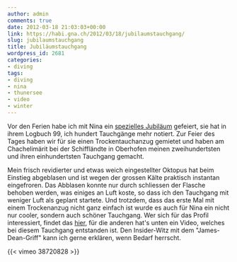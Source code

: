 ```yaml
---
author: admin
comments: true
date: 2012-03-18 21:03:03+00:00
link: https://habi.gna.ch/2012/03/18/jubilaumstauchgang/
slug: jubilaumstauchgang
title: Jubiläumstauchgang
wordpress_id: 2681
categories:
- diving
tags:
- diving
- nina
- thunersee
- video
- winter
---
```


Vor den Ferien habe ich mit Nina ein [spezielles Jubiläum](https://habi.gna.ch/2012/01/28/200-fur-mich-100-fur-sie/) gefeiert, sie hat in ihrem Logbuch 99, ich hundert Tauchgänge mehr notiert.
Zur Feier des Tages haben wir für sie einen Trockentauchanzug gemietet und haben am Chachelimärit bei der Schiffländte in Oberhofen meinen zweihundertsten und ihren einhundertsten Tauchgang gemacht.

Mein frisch revidierter und etwas weich eingestellter Oktopus hat beim Einstieg abgeblasen und ist wegen der grossen Kälte praktisch instantan eingefroren.
Das Abblasen konnte nur durch schliessen der Flasche behoben werden, was einiges an Luft koste, so dass ich den Tauchgang mit weniger Luft als geplant startete.
Und trotzdem, dass das erste Mal mit einem Trockenanzug nicht ganz einfach ist wurde es auch für Nina ein nicht nur cooler, sondern auch schöner Tauchgang.
Wer sich für das Profil interessiert, findet das [hier](http://divelog.davidhaberthuer.ch/2012.01.28.chachelim%C3%A4rit.pdf), für die anderen hat's unten ein Video, welches bei diesem Tauchgang entstanden ist.
Den Insider-Witz mit dem "James-Dean-Griff" kann ich gerne erklären, wenn Bedarf herrscht.

{{< vimeo 38720828 >}}
